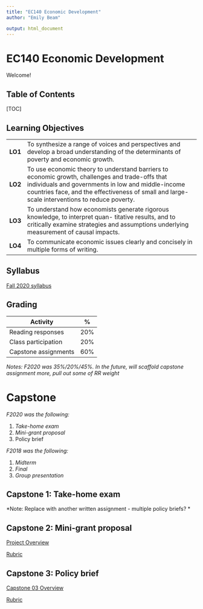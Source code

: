 ```yaml
---
title: "EC140 Economic Development"
author: "Emily Beam"

output: html_document
---
```


# EC140 Economic Development

Welcome! 



## Table of Contents 



[TOC]

## Learning Objectives 

|         |                                                              |
| ------- | ------------------------------------------------------------ |
| **LO1** | To synthesize a range of voices and perspectives and develop a broad understanding of the determinants of poverty and economic growth. |
| **LO2** | To use economic theory to understand barriers to economic growth, challenges and trade-offs that individuals and governments in low and middle-income countries face, and the effectiveness of small and large-scale interventions to reduce poverty. |
| **LO3** | To understand how economists generate rigorous knowledge, to interpret quan- titative results, and to critically examine strategies and assumptions underlying measurement of causal impacts. |
| **LO4** | To communicate economic issues clearly and concisely in multiple forms of writing. |



## Syllabus 

[Fall 2020 syllabus](files/ec140_syllabus_f20.pdf)



## Grading

| Activity             | %    |
| -------------------- | ---- |
| Reading responses    | 20%  |
| Class participation  | 20%  |
| Capstone assignments | 60%  |

*Notes: F2020 was 35%/20%/45%. In the future, will scaffold capstone assignment more, pull out some of RR weight* 





# Capstone

*F2020 was the following:*

1. *Take-home exam*
2. *Mini-grant proposal*
3. Policy brief

*F2018 was the following:*

1. *Midterm*
2. *Final*
3. *Group presentation*



## Capstone 1: Take-home exam

*Note: Replace with another written assignment - multiple policy briefs? *

## Capstone 2: Mini-grant proposal

[Project Overview](files/EC140_Proposal.pdf)

[Rubric](files/MiniGrant_Rubric_EC140.pdf)



## Capstone 3: Policy brief

[Capstone 03 Overview](files/EC140_Cap3_Specifications.pdf)

[Rubric](files/PolicyBrief_Rubric_EC140.pdf)

